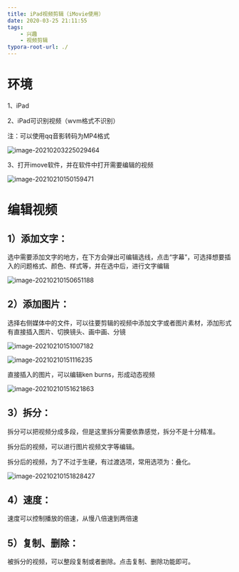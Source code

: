 ```yaml
---
title: iPad视频剪辑（iMovie使用）
date: 2020-03-25 21:11:55
tags:
	- 兴趣
	- 视频剪辑
typora-root-url: ./
---
```


# 环境

1、iPad

2、iPad可识别视频（wvm格式不识别）

注：可以使用qq音影转码为MP4格式

![image-20210203225029464](/blog.github.io/images/image-20210203225029464.png)

3、打开imove软件，并在软件中打开需要编辑的视频

![image-20210210150159471](/blog.github.io/images/image-20210210150159471.png)

# 编辑视频

## 1）添加文字：

选中需要添加文字的地方，在下方会弹出可编辑选线，点击“字幕”，可选择想要插入的问题格式、颜色、样式等，并在选中后，进行文字编辑

![image-20210210150651188](/blog.github.io/images/image-20210210150651188.png)

## 2）添加图片：

选择右侧媒体中的文件，可以往要剪辑的视频中添加文字或者图片素材，添加形式有直接插入图片、切换镜头、画中画、分镜

![image-20210210151007182](/blog.github.io/images/image-20210210151007182.png)

![image-20210210151116235](/blog.github.io/images/image-20210210151116235.png)

直接插入的图片，可以编辑ken burns，形成动态视频

![image-20210210151621863](/blog.github.io/images/image-20210210151621863.png)

## 3）拆分：

拆分可以把视频分成多段，但是这里拆分需要依靠感觉，拆分不是十分精准。

拆分后的视频，可以进行图片视频文字等编辑。

拆分后的视频，为了不过于生硬，有过渡选项，常用选项为：叠化。

![image-20210210151828427](/blog.github.io/images/image-20210210151828427.png)

## 4）速度：

速度可以控制播放的倍速，从慢八倍速到两倍速

 ## 5）复制、删除：

被拆分的视频，可以整段复制或者删除。点击复制、删除功能即可。